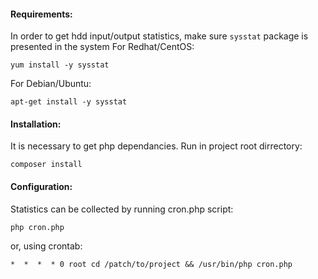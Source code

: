 #### Requirements:
In order to get hdd input/output statistics, make sure `sysstat` package is presented in the system
For Redhat/CentOS:
```
yum install -y sysstat
```
For Debian/Ubuntu:
```
apt-get install -y sysstat
```

#### Installation:
It is necessary to get php dependancies. Run in project root dirrectory:
```
composer install
```

#### Configuration:
Statistics can be collected by running cron.php script:

```
php cron.php
```
or, using crontab:
```
*  *  *  * 0 root cd /patch/to/project && /usr/bin/php cron.php
```
